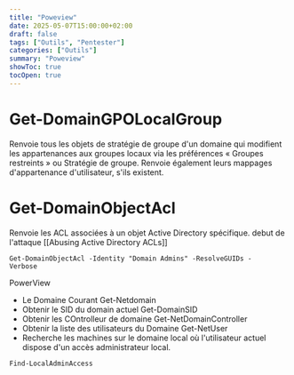```yaml
---
title: "Poweview"
date: 2025-05-07T15:00:00+02:00
draft: false
tags: ["Outils", "Pentester"]
categories: ["Outils"]
summary: "Poweview"
showToc: true
tocOpen: true
---
```

# Get-DomainGPOLocalGroup

Renvoie tous les objets de stratégie de groupe d'un domaine qui modifient les appartenances aux groupes locaux via les préférences « Groupes restreints » ou Stratégie de groupe. Renvoie également leurs mappages d'appartenance d'utilisateur, s'ils existent.
# Get-DomainObjectAcl

Renvoie les ACL associées à un objet Active Directory spécifique.
debut de l'attaque [[Abusing Active Directory ACLs]]


```
Get-DomainObjectAcl -Identity "Domain Admins" -ResolveGUIDs -
Verbose
```

PowerView

- Le Domaine Courant 
Get-Netdomain
- Obtenir le SID du domain actuel 
Get-DomainSID
- Obtenir les COntrolleur de domaine 
Get-NetDomainController
- Obtenir la liste des utilisateurs du Domaine 
Get-NetUser
- Recherche les machines sur le domaine local où l'utilisateur actuel dispose d'un accès administrateur local.
```
Find-LocalAdminAccess
```
